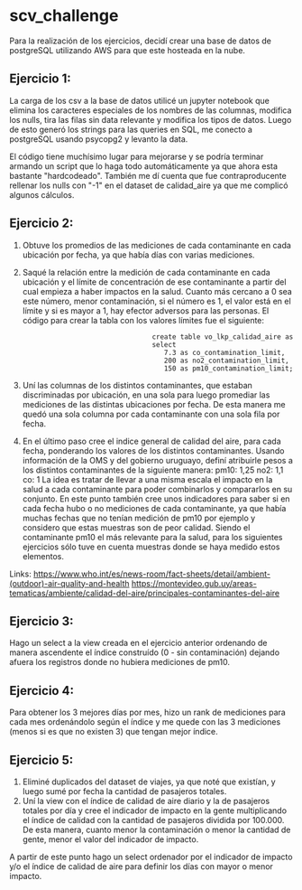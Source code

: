# scv_challenge

Para la realización de los ejercicios, decidí crear una base de datos de postgreSQL utilizando AWS para que este hosteada en la nube.

## Ejercicio 1:

La carga de los csv a la base de datos utilicé un jupyter notebook que elimina los caracteres especiales de los nombres de las columnas, modifica los nulls, tira las filas sin data relevante y modifica los tipos de datos. Luego de esto generó los strings para las queries en SQL, me conecto a postgreSQL usando psycopg2 y levanto la data.

El código tiene muchísimo lugar para mejorarse y se podría terminar armando un script que lo haga todo automáticamente ya que ahora esta bastante "hardcodeado". También me dí cuenta que fue contraproducente rellenar los nulls con "-1" en el dataset de calidad_aire ya que me complicó algunos cálculos.

## Ejercicio 2:

1) Obtuve los promedios de las mediciones de cada contaminante en cada ubicación por fecha, ya que había días con varias mediciones.  
2) Saqué la relación entre la medición de cada contaminante en cada ubicación y el límite de concentración de ese contaminante a partir del cual empieza a haber impactos en la salud. Cuanto más cercano a 0 sea este número, menor contaminación, si el número es 1, el valor está en el límite y si es mayor a 1, hay efector adversos para las personas. El código para crear la tabla con los valores límites fue el siguiente:

                                       create table vo_lkp_calidad_aire as
                                       select
                                          7.3 as co_contamination_limit,
                                          200 as no2_contamination_limit,
                                          150 as pm10_contamination_limit;

4) Uní las columnas de los distintos contaminantes, que estaban discriminadas por ubicación, en una sola para luego promediar las mediciones de las distintas ubicaciones por fecha. De esta manera me quedó una sola columna por cada contaminante con una sola fila por fecha.
5) En el último paso cree el indice general de calidad del aire, para cada fecha, ponderando los valores de los distintos contaminantes. Usando información de la OMS y del gobierno uruguayo, definí atribuirle pesos a los distintos contaminantes de la siguiente manera:
          pm10: 1,25
          no2: 1,1
          co: 1
La idea es tratar de llevar a una misma escala el impacto en la salud a cada contaminante para poder combinarlos y compararlos en su conjunto. 
En este punto también cree unos indicadores para saber si en cada fecha hubo o no mediciones de cada contaminante, ya que había muchas fechas que no tenían medición de pm10 por ejemplo y considero que estas muestras son de peor calidad. Siendo el contaminante pm10 el más relevante para la salud, para los siguientes ejercicios sólo tuve en cuenta muestras donde se haya medido estos elementos.

Links:
      https://www.who.int/es/news-room/fact-sheets/detail/ambient-(outdoor)-air-quality-and-health
      https://montevideo.gub.uy/areas-tematicas/ambiente/calidad-del-aire/principales-contaminantes-del-aire

## Ejercicio 3:

Hago un select a la view creada en el ejercicio anterior ordenando de manera ascendente el índice construído (0 - sin contaminación) dejando afuera los registros donde no hubiera mediciones de pm10.

## Ejercicio 4:

Para obtener los 3 mejores días por mes, hizo un rank de mediciones para cada mes ordenándolo según el índice y me quede con las 3 mediciones (menos si es que no existen 3) que tengan mejor índice.

## Ejercicio 5:

1) Eliminé duplicados del dataset de viajes, ya que noté que existían, y luego sumé por fecha la cantidad de pasajeros totales. 
2) Uní la view con el índice de calidad de aire diario y la de pasajeros totales por día y cree el indicador de impacto en la gente multiplicando el índice de calidad con la cantidad de pasajeros dividida por 100.000. De esta manera, cuanto menor la contaminación o menor la cantidad de gente, menor el valor del indicador de impacto. 

A partir de este punto hago un select ordenador por el indicador de impacto y/o el índice de calidad de aire para definir los días con mayor o menor impacto. 
